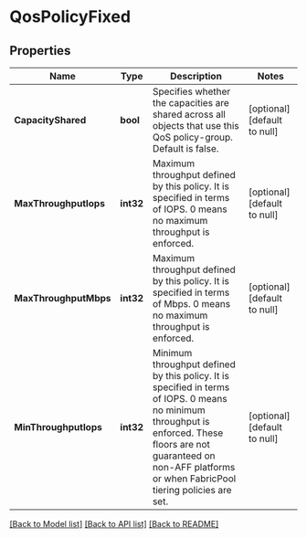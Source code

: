 # QosPolicyFixed

## Properties
Name | Type | Description | Notes
------------ | ------------- | ------------- | -------------
**CapacityShared** | **bool** | Specifies whether the capacities are shared across all objects that use this QoS policy-group. Default is false. | [optional] [default to null]
**MaxThroughputIops** | **int32** | Maximum throughput defined by this policy.  It is specified in terms of IOPS. 0 means no maximum throughput is enforced. | [optional] [default to null]
**MaxThroughputMbps** | **int32** | Maximum throughput defined by this policy.  It is specified in terms of Mbps. 0 means no maximum throughput is enforced. | [optional] [default to null]
**MinThroughputIops** | **int32** | Minimum throughput defined by this policy.  It is specified in terms of IOPS. 0 means no minimum throughput is enforced. These floors are not guaranteed on non-AFF platforms or when FabricPool tiering policies are set. | [optional] [default to null]

[[Back to Model list]](../README.md#documentation-for-models) [[Back to API list]](../README.md#documentation-for-api-endpoints) [[Back to README]](../README.md)


